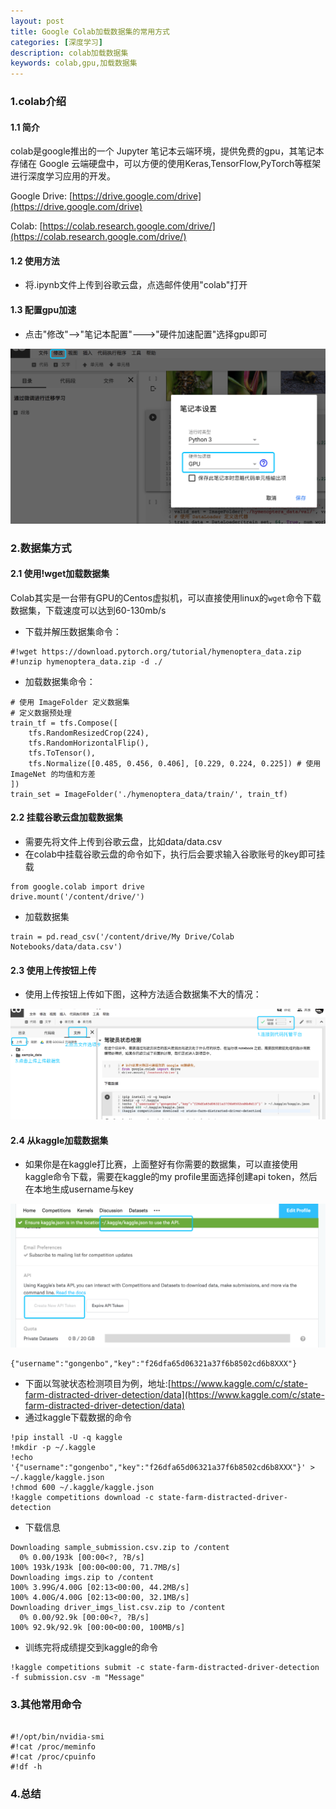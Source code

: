 ```yaml
---
layout: post
title: Google Colab加载数据集的常用方式
categories: [深度学习]
description: colab加载数据集
keywords: colab,gpu,加载数据集
---
```

### 1.colab介绍
#### 1.1 简介
colab是google推出的一个 Jupyter 笔记本云端环境，提供免费的gpu，其笔记本存储在 Google 云端硬盘中，可以方便的使用Keras,TensorFlow,PyTorch等框架进行深度学习应用的开发。

Google Drive: [https://drive.google.com/drive](https://drive.google.com/drive)

Colab: [https://colab.research.google.com/drive/](https://colab.research.google.com/drive/)

#### 1.2 使用方法
- 将.ipynb文件上传到谷歌云盘，点选邮件使用"colab"打开

#### 1.3 配置gpu加速
- 点击"修改"-->"笔记本配置"--->"硬件加速配置"选择gpu即可

![Alt text](https://github.com/gongenbo/gongenbo.github.io/raw/master/img/deeplearn/20190626_start01.png)

### 2.数据集方式

#### 2.1 使用!wget加载数据集

Colab其实是一台带有GPU的Centos虚拟机，可以直接使用linux的`wget`命令下载数据集，下载速度可以达到60-130mb/s

- 下载并解压数据集命令：
```
#!wget https://download.pytorch.org/tutorial/hymenoptera_data.zip
#!unzip hymenoptera_data.zip -d ./
```
- 加载数据集命令：
```
# 使用 ImageFolder 定义数据集
# 定义数据预处理
train_tf = tfs.Compose([
    tfs.RandomResizedCrop(224),
    tfs.RandomHorizontalFlip(),
    tfs.ToTensor(),
    tfs.Normalize([0.485, 0.456, 0.406], [0.229, 0.224, 0.225]) # 使用 ImageNet 的均值和方差
])
train_set = ImageFolder('./hymenoptera_data/train/', train_tf)
```

#### 2.2 挂载谷歌云盘加载数据集
- 需要先将文件上传到谷歌云盘，比如data/data.csv
- 在colab中挂载谷歌云盘的命令如下，执行后会要求输入谷歌账号的key即可挂载
```
from google.colab import drive
drive.mount('/content/drive/')
```
- 加载数据集
```
train = pd.read_csv('/content/drive/My Drive/Colab Notebooks/data/data.csv')
```

#### 2.3 使用上传按钮上传

- 使用上传按钮上传如下图，这种方法适合数据集不大的情况：

![Alt text](https://github.com/gongenbo/gongenbo.github.io/raw/master/img/deeplearn/20190626_colab01.png)


#### 2.4 从kaggle加载数据集
- 如果你是在kaggle打比赛，上面整好有你需要的数据集，可以直接使用kaggle命令下载，需要在kaggle的my profile里面选择创建api token，然后在本地生成username与key

![Alt text](https://github.com/gongenbo/gongenbo.github.io/raw/master/img/deeplearn/20190626_kaggle01.png)

```
{"username":"gongenbo","key":"f26dfa65d06321a37f6b8502cd6b8XXX"}
```

- 下面以驾驶状态检测项目为例，地址:[https://www.kaggle.com/c/state-farm-distracted-driver-detection/data](https://www.kaggle.com/c/state-farm-distracted-driver-detection/data)
- 通过kaggle下载数据的命令
```
!pip install -U -q kaggle
!mkdir -p ~/.kaggle
!echo '{"username":"gongenbo","key":"f26dfa65d06321a37f6b8502cd6b8XXX"}' > ~/.kaggle/kaggle.json
!chmod 600 ~/.kaggle/kaggle.json
!kaggle competitions download -c state-farm-distracted-driver-detection
```
- 下载信息
```
Downloading sample_submission.csv.zip to /content
  0% 0.00/193k [00:00<?, ?B/s]
100% 193k/193k [00:00<00:00, 71.7MB/s]
Downloading imgs.zip to /content
100% 3.99G/4.00G [02:13<00:00, 44.2MB/s]
100% 4.00G/4.00G [02:13<00:00, 32.1MB/s]
Downloading driver_imgs_list.csv.zip to /content
  0% 0.00/92.9k [00:00<?, ?B/s]
100% 92.9k/92.9k [00:00<00:00, 100MB/s]
```
- 训练完将成绩提交到kaggle的命令
```
!kaggle competitions submit -c state-farm-distracted-driver-detection -f submission.csv -m "Message"
```
### 3.其他常用命令
```

#!/opt/bin/nvidia-smi
#!cat /proc/meminfo
#!cat /proc/cpuinfo
#!df -h
```
### 4.总结




